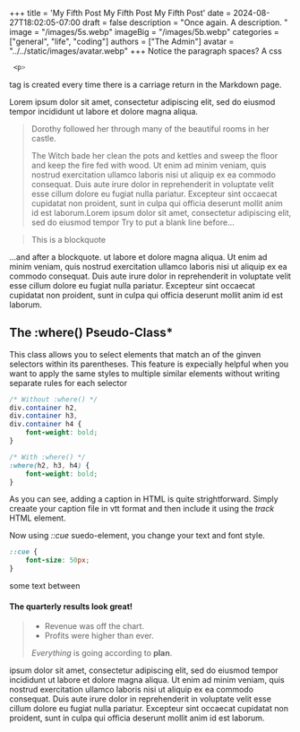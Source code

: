 +++
title = 'My Fifth Post My Fifth Post My Fifth Post'
date = 2024-08-27T18:02:05-07:00
draft = false
description = "Once again. A description. "
image = "/images/5s.webp"
imageBig = "/images/5b.webp"
categories = ["general", "life", "coding"]
authors = ["The Admin"]
avatar = "../../static/images/avatar.webp" 
+++
Notice the paragraph spaces?   A css
```css
 <p>
```
 tag is created every time there is a carriage return in the Markdown page.

Lorem ipsum dolor sit amet, consectetur adipiscing elit, sed do eiusmod tempor incididunt ut labore et dolore magna aliqua.
> Dorothy followed her through many of the beautiful rooms in her castle.
>
> The Witch bade her clean the pots and kettles and sweep the floor and keep the fire fed with wood.
Ut enim ad minim veniam, quis nostrud exercitation ullamco laboris nisi ut aliquip ex ea commodo consequat. Duis aute irure dolor in reprehenderit in voluptate velit esse cillum dolore eu fugiat nulla pariatur. Excepteur sint occaecat cupidatat non proident, sunt in culpa qui officia deserunt mollit anim id est laborum.Lorem ipsum dolor sit amet, consectetur adipiscing elit, sed do eiusmod tempor Try to put a blank line before...

> This is a blockquote

...and after a blockquote. ut labore et dolore magna aliqua. Ut enim ad minim veniam, quis nostrud exercitation ullamco laboris nisi ut aliquip ex ea commodo consequat. Duis aute irure dolor in reprehenderit in voluptate velit esse cillum dolore eu fugiat nulla pariatur. Excepteur sint occaecat cupidatat non proident, sunt in culpa qui officia deserunt mollit anim id est laborum.

## The :where() Pseudo-Class*

This class allows you to select elements that match an of the ginven selectors within its parentheses. This feature is expecially helpful when you want to apply the same styles to multiple similar elements without writing separate rules for each selector 
```css
/* Without :where() */
div.container h2,
div.container h3,
div.container h4 {
    font-weight: bold;
}

/* With :where() */
:where(h2, h3, h4) {
    font-weight: bold;
}
```

As you can see, adding a caption in HTML is quite strightforward.  Simply creaate your caption file in vtt format and then include it using the *track* HTML element.

Now using *::cue* suedo-element, you change your text and font style.

```css
::cue {
    font-size: 50px;
}
```
some text between 


#### The quarterly results look great!
>
> - Revenue was off the chart.
> - Profits were higher than ever.
>
>  *Everything* is going according to **plan**.

 ipsum dolor sit amet, consectetur adipiscing elit, sed do eiusmod tempor incididunt ut labore et dolore magna aliqua. Ut enim ad minim veniam, quis nostrud exercitation ullamco laboris nisi ut aliquip ex ea commodo consequat. Duis aute irure dolor in reprehenderit in voluptate velit esse cillum dolore eu fugiat nulla pariatur. Excepteur sint occaecat cupidatat non proident, sunt in culpa qui officia deserunt mollit anim id est laborum.

